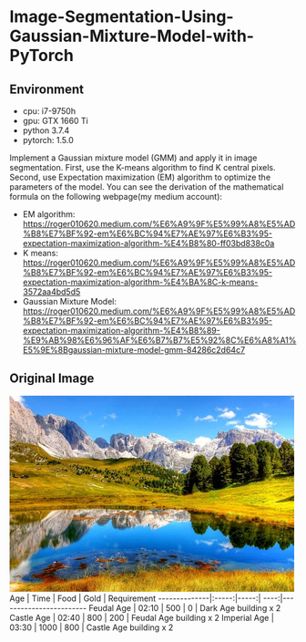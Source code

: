 # Image-Segmentation-Using-Gaussian-Mixture-Model-with-PyTorch

## Environment

* cpu: i7-9750h
* gpu: GTX 1660 Ti
* python 3.7.4
* pytorch: 1.5.0

Implement a Gaussian mixture model (GMM) and apply it in image segmentation. First, use the K-means algorithm to find K central pixels. Second, use Expectation maximization (EM) algorithm to optimize the parameters of the model.
You can see the derivation of the mathematical formula on the following webpage(my medium account):
* EM algorithm: https://roger010620.medium.com/%E6%A9%9F%E5%99%A8%E5%AD%B8%E7%BF%92-em%E6%BC%94%E7%AE%97%E6%B3%95-expectation-maximization-algorithm-%E4%B8%80-ff03bd838c0a
* K means: https://roger010620.medium.com/%E6%A9%9F%E5%99%A8%E5%AD%B8%E7%BF%92-em%E6%BC%94%E7%AE%97%E6%B3%95-expectation-maximization-algorithm-%E4%BA%8C-k-means-3572aa4bd5d5
* Gaussian Mixture Model: https://roger010620.medium.com/%E6%A9%9F%E5%99%A8%E5%AD%B8%E7%BF%92-em%E6%BC%94%E7%AE%97%E6%B3%95-expectation-maximization-algorithm-%E4%B8%89-%E9%AB%98%E6%96%AF%E6%B7%B7%E5%92%8C%E6%A8%A1%E5%9E%8Bgaussian-mixture-model-gmm-84286c2d64c7
## Original Image
![Original Image](hw3_3.jpeg)
Age           | Time  | Food | Gold | Requirement
--------------|:-----:|-----:| ----:|------------------------
Feudal Age    | 02:10 |  500 |    0 | Dark Age building x 2
Castle Age    | 02:40 |  800 |  200 | Feudal Age building x 2
Imperial Age  | 03:30 | 1000 |  800 | Castle Age building x 2   
